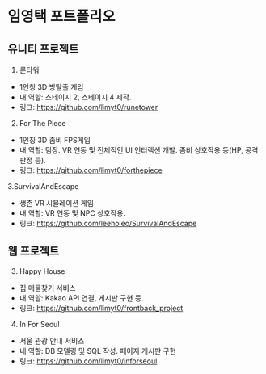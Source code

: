 # 임영택 포트폴리오

## 유니티 프로젝트

1. 룬타워
- 1인칭 3D 방탈출 게임
- 내 역할: 스테이지 2, 스테이지 4 제작.
- 링크: https://github.com/limyt0/runetower

2. For The Piece
- 1인칭 3D 좀비 FPS게임
- 내 역할: 팀장. VR 연동 및 전체적인 UI 인터랙션 개발. 좀비 상호작용 등(HP, 공격 판정 등).
- 링크: https://github.com/limyt0/forthepiece

3.SurvivalAndEscape
- 생존 VR 시뮬레이션 게임
- 내 역할: VR 연동 및 NPC 상호작용.
- 링크: https://github.com/leeholeo/SurvivalAndEscape

## 웹 프로젝트

3. Happy House
- 집 매물찾기 서비스
- 내 역할: Kakao API 연결, 게시판 구현 등.
- 링크: https://github.com/limyt0/frontback_project

4. In For Seoul
- 서울 관광 안내 서비스
- 내 역할: DB 모델링 및 SQL 작성. 페이지 게시판 구현 
- 링크: https://github.com/limyt0/inforseoul
